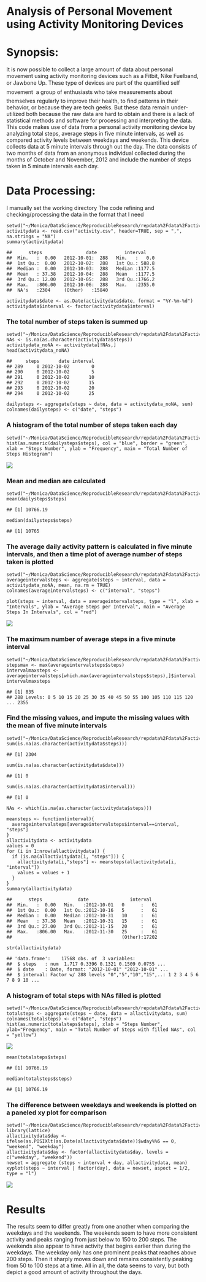 Analysis of Personal Movement using Activity Monitoring Devices
===============================================================

Synopsis:
=========

It is now possible to collect a large amount of data about personal
movement using activity monitoring devices such as a Fitbit, Nike
Fuelband, or Jawbone Up. These type of devices are part of the
quantified self movement  a group of enthusiasts who take
measurements about themselves regularly to improve their health, to find
patterns in their behavior, or because they are tech geeks. But these
data remain under-utilized both because the raw data are hard to obtain
and there is a lack of statistical methods and software for processing
and interpreting the data. This code makes use of data from a personal
activity monitoring device by analyzing total steps, average steps in
five minute intervals, as well as compared activity levels between
weekdays and weekends. This device collects data at 5 minute intervals
through out the day. The data consists of two months of data from an
anonymous individual collected during the months of October and
November, 2012 and include the number of steps taken in 5 minute
intervals each day.

Data Processing:
================

I manually set the working directory The code refining and
checking/processing the data in the format that I need

    setwd("~/Monica/DataScience/ReproducibleResearch/repdata%2Fdata%2Factivity")
    activitydata <- read.csv("activity.csv", header=TRUE, sep = ",", na.strings = "NA")
    summary(activitydata)

    ##      steps                date          interval     
    ##  Min.   :  0.00   2012-10-01:  288   Min.   :   0.0  
    ##  1st Qu.:  0.00   2012-10-02:  288   1st Qu.: 588.8  
    ##  Median :  0.00   2012-10-03:  288   Median :1177.5  
    ##  Mean   : 37.38   2012-10-04:  288   Mean   :1177.5  
    ##  3rd Qu.: 12.00   2012-10-05:  288   3rd Qu.:1766.2  
    ##  Max.   :806.00   2012-10-06:  288   Max.   :2355.0  
    ##  NA's   :2304     (Other)   :15840

    activitydata$date <- as.Date(activitydata$date, format = "%Y-%m-%d")
    activitydata$interval <- factor(activitydata$interval)

### The total number of steps taken is summed up

    setwd("~/Monica/DataScience/ReproducibleResearch/repdata%2Fdata%2Factivity")
    NAs <- is.na(as.character(activitydata$steps))
    activitydata_noNA <- activitydata[!NAs,]
    head(activitydata_noNA)

    ##     steps       date interval
    ## 289     0 2012-10-02        0
    ## 290     0 2012-10-02        5
    ## 291     0 2012-10-02       10
    ## 292     0 2012-10-02       15
    ## 293     0 2012-10-02       20
    ## 294     0 2012-10-02       25

    dailysteps <- aggregate(steps ~ date, data = activitydata_noNA, sum)
    colnames(dailysteps) <- c("date", "steps")

### A histogram of the total number of steps taken each day

    setwd("~/Monica/DataScience/ReproducibleResearch/repdata%2Fdata%2Factivity")
    hist(as.numeric(dailysteps$steps), col = "blue", border = "green", xlab = "Steps Number", ylab = "Frequency", main = "Total Number of Steps Histogram")

![](PA1_template_files/figure-markdown_strict/unnamed-chunk-3-1.png?raw=true)

### Mean and median are calculated

    setwd("~/Monica/DataScience/ReproducibleResearch/repdata%2Fdata%2Factivity")
    mean(dailysteps$steps)

    ## [1] 10766.19

    median(dailysteps$steps)

    ## [1] 10765

### The average daily activity pattern is calculated in five minute intervals, and then a time plot of average number of steps taken is plotted

    setwd("~/Monica/DataScience/ReproducibleResearch/repdata%2Fdata%2Factivity")
    averageintervalsteps <- aggregate(steps ~ interval, data = activitydata_noNA, mean, na.rm = TRUE)
    colnames(averageintervalsteps) <- c("interval", "steps")

    plot(steps ~ interval, data = averageintervalsteps, type = "l", xlab = "Intervals", ylab = "Average Steps per Interval", main = "Average Steps In Intervals", col = "red")

![](PA1_template_files/figure-markdown_strict/unnamed-chunk-5-1.png)

### The maximum number of average steps in a five minute interval

    setwd("~/Monica/DataScience/ReproducibleResearch/repdata%2Fdata%2Factivity")
    stepsmax <- max(averageintervalsteps$steps)
    intervalmaxsteps <- averageintervalsteps[which.max(averageintervalsteps$steps),]$interval
    intervalmaxsteps

    ## [1] 835
    ## 288 Levels: 0 5 10 15 20 25 30 35 40 45 50 55 100 105 110 115 120 ... 2355

### Find the missing values, and impute the missing values with the mean of five minute intervals

    setwd("~/Monica/DataScience/ReproducibleResearch/repdata%2Fdata%2Factivity")
    sum(is.na(as.character(activitydata$steps)))

    ## [1] 2304

    sum(is.na(as.character(activitydata$date)))

    ## [1] 0

    sum(is.na(as.character(activitydata$interval)))

    ## [1] 0

    NAs <- which(is.na(as.character(activitydata$steps)))

    meansteps <- function(interval){
      averageintervalsteps[averageintervalsteps$interval==interval, "steps"]
    }
    allactivitydata <- activitydata
    values = 0
    for (i in 1:nrow(allactivitydata)) {
      if (is.na(allactivitydata[i, "steps"])) {
        allactivitydata[i,"steps"] <- meansteps(allactivitydata[i, "interval"])
        values = values + 1
      }
    }
    summary(allactivitydata)

    ##      steps             date               interval    
    ##  Min.   :  0.00   Min.   :2012-10-01   0      :   61  
    ##  1st Qu.:  0.00   1st Qu.:2012-10-16   5      :   61  
    ##  Median :  0.00   Median :2012-10-31   10     :   61  
    ##  Mean   : 37.38   Mean   :2012-10-31   15     :   61  
    ##  3rd Qu.: 27.00   3rd Qu.:2012-11-15   20     :   61  
    ##  Max.   :806.00   Max.   :2012-11-30   25     :   61  
    ##                                        (Other):17202

    str(allactivitydata)

    ## 'data.frame':    17568 obs. of  3 variables:
    ##  $ steps   : num  1.717 0.3396 0.1321 0.1509 0.0755 ...
    ##  $ date    : Date, format: "2012-10-01" "2012-10-01" ...
    ##  $ interval: Factor w/ 288 levels "0","5","10","15",..: 1 2 3 4 5 6 7 8 9 10 ...

### A histogram of total steps with NAs filled is plotted

    setwd("~/Monica/DataScience/ReproducibleResearch/repdata%2Fdata%2Factivity")
    totalsteps <- aggregate(steps ~ date, data = allactivitydata, sum)
    colnames(totalsteps) <- c("date", "steps")
    hist(as.numeric(totalsteps$steps), xlab = "Steps Number", ylab="Frequency", main = "Total Number of Steps with filled NAs", col = "yellow")

![](PA1_template_files/figure-markdown_strict/unnamed-chunk-8-1.png)

    mean(totalsteps$steps)

    ## [1] 10766.19

    median(totalsteps$steps)

    ## [1] 10766.19

### The difference between weekdays and weekends is plotted on a paneled xy plot for comparison

    setwd("~/Monica/DataScience/ReproducibleResearch/repdata%2Fdata%2Factivity")
    library(lattice)
    allactivitydata$day <- ifelse(as.POSIXlt(as.Date(allactivitydata$date))$wday%%6 == 0, "weekend", "weekday")
    allactivitydata$day <- factor(allactivitydata$day, levels = c("weekday", "weekend"))
    newset = aggregate (steps ~ interval + day, allactivitydata, mean)
    xyplot(steps ~ interval | factor(day), data = newset, aspect = 1/2, type = "l")

![](PA1_template_files/figure-markdown_strict/unnamed-chunk-9-1.png)

Results
=======

The results seem to differ greatly from one another when comparing the
weekdays and the weekends. The weekends seem to have more consistent
activity and peaks ranging from just below to 150 to 200 steps. The
weekends also appear to have activity that begins earlier than during
the weekdays. The weekday only has one prominent peaks that reaches
above 200 steps. Then it sharply moves down and remains consistently
peaking from 50 to 100 steps at a time. All in all, the data seems to
vary, but both depict a good amount of activity throughout the days.
